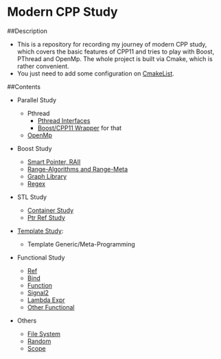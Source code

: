 # Modern CPP Study
##Description
- This is a repository for recording my journey of modern CPP study, which covers the basic features of CPP11 and
tries to play with Boost, PThread and OpenMp. The whole project is built via Cmake, which is rather convenient.     
- You just need to add some configuration on [CmakeList](./CMakeLists.txt).

##Contents
- Parallel Study
    - Pthread
        - [Pthread Interfaces](./ParallelStudy/PthreadStudy)
        - [Boost/CPP11 Wrapper](./ParallelStudy/PthreadStudy/CPP11) for that
    - [OpenMp](./ParallelStudy/OpenMpStudy)

- Boost Study
    - [Smart Pointer, RAII](./BoostStudy/SmartPtr)
    - [Range-Algorithms and Range-Meta](./BoostStudy/RangeMeta)
    - [Graph Library](./BoostStudy/GraphLibrary)
    - [Regex](./BoostStudy/Regex)

- STL Study
    - [Container Study](./STLStudy/ContainerStudy)
    - [Ptr Ref Study](./STLStudy/PtrReferenceStudy)

- [Template Study](./TemplateStudy):
    - Template Generic/Meta-Programming

- Functional Study
    - [Ref](./FunctionalStudy/Ref)
    - [Bind](./FunctionalStudy/Bind)
    - [Function](./FunctionalStudy/Function)
    - [Signal2](./FunctionalStudy/Signal2)
    - [Lambda Expr](./FunctionalStudy/LambdaStudy)
    - [Other Functional](./FunctionalStudy/FunctionalTest)

- Others
    - [File System](./CPPOtherStudy/FileSystemTest)
    - [Random](./CPPOtherStudy/RandomTest)
    - [Scope](./CPPOtherStudy/ScopeTest)

